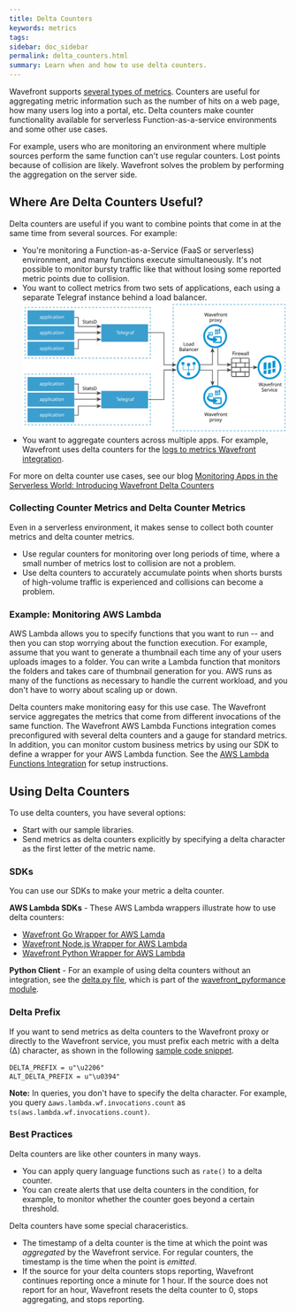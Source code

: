 ```yaml
---
title: Delta Counters
keywords: metrics
tags:
sidebar: doc_sidebar
permalink: delta_counters.html
summary: Learn when and how to use delta counters.
---
```

Wavefront supports [several types of metrics](metric_types.html). Counters are useful for aggregating metric information such as the number of hits on a web page, how many users log into a portal, etc. Delta counters make counter functionality available for serverless Function-as-a-service environments and some other use cases.

For example, users who are monitoring an environment where multiple sources perform the same function can't use regular counters. Lost points because of collision are likely. Wavefront solves the problem by performing the aggregation on the server side.


## Where Are Delta Counters Useful?

Delta counters are useful if you want to combine points that come in at the same time from several sources. For example:

* You're monitoring a Function-as-a-Service (FaaS or serverless) environment, and many functions execute simultaneously. It's not possible to monitor bursty traffic like that without losing some reported metric points due to collision.
* You want to collect metrics from two sets of applications, each using a separate Telegraf instance behind a load balancer.
![telegraf and delta_counters](images/delta_metrics_telegraph.svg)
* You want to aggregate counters across multiple apps. For example, Wavefront uses delta counters for the [logs to metrics Wavefront integration](integrations_log_data.html).

For more on delta counter use cases, see our blog [Monitoring Apps in the Serverless World: Introducing Wavefront Delta Counters](https://www.wavefront.com/monitoring-apps-in-the-serverless-world-part-2-introducing-wavefront-delta-counters/)

### Collecting Counter Metrics and Delta Counter Metrics

Even in a serverless environment, it makes sense to collect both counter metrics and delta counter metrics.
* Use regular counters for monitoring over long periods of time, where a small number of metrics lost to collision are not a problem.
* Use delta counters to accurately accumulate points when shorts bursts of high-volume traffic is experienced and collisions can become a problem.

### Example: Monitoring AWS Lambda

AWS Lambda allows you to specify functions that you want to run -- and then you can stop worrying about the function execution. For example, assume that you want to generate a thumbnail each time any of your users uploads images to a folder. You can write a Lambda function that monitors the folders and takes care of thumbnail generation for you. AWS runs as many of the functions as necessary to handle the current workload, and you don't have to worry about scaling up or down.

Delta counters make monitoring easy for this use case. The Wavefront service aggregates the metrics that come from different invocations of the same function. The Wavefront AWS Lambda Functions integration comes preconfigured with several delta counters and a gauge for standard metrics. In addition, you can monitor custom business metrics by using our SDK to define a wrapper for your AWS Lambda function. See the [AWS Lambda Functions Integration](aws-lambda-functions.html) for setup instructions.


## Using Delta Counters
To use delta counters, you have several options:
* Start with our sample libraries.
* Send metrics as delta counters explicitly by specifying a delta character as the first letter of the metric name.

### SDKs
You can use our SDKs to make your metric a delta counter.

**AWS Lambda SDKs** - These AWS Lambda wrappers illustrate how to use delta counters:
  - [Wavefront Go Wrapper for AWS Lamda](https://github.com/wavefrontHQ/wavefront-lambda-go)
  - [Wavefront Node.js Wrapper for AWS Lambda](https://github.com/wavefrontHQ/wavefront-lambda-nodejs)
  - [Wavefront Python Wrapper for AWS Lambda](https://github.com/wavefrontHQ/wavefront-lambda-python)

**Python Client** - For an example of using delta counters without an integration, see the [delta.py file](https://github.com/wavefrontHQ/wavefront-pyformance/blob/master/wavefront_pyformance/delta.py), which is part of the [wavefront_pyformance module](https://github.com/wavefrontHQ/wavefront-pyformance).

### Delta Prefix

If you want to send metrics as delta counters to the Wavefront proxy or directly to the Wavefront service, you must prefix each metric with a delta (∆) character, as shown in the following [sample code snippet](https://github.com/wavefrontHQ/wavefront-pyformance/blob/master/wavefront_pyformance/delta.py).

```
DELTA_PREFIX = u"\u2206"
ALT_DELTA_PREFIX = u"\u0394"
```

**Note:** In queries, you don't have to specify the delta character. For example, you query `∆aws.lambda.wf.invocations.count` as `ts(aws.lambda.wf.invocations.count)`.

### Best Practices

Delta counters are like other counters in many ways.
* You can apply query language functions such as `rate()` to a delta counter.
* You can create alerts that use delta counters in the condition, for example, to monitor whether the counter goes beyond a certain threshold.


Delta counters have some special characeristics.
* The timestamp of a delta counter is the time at which the point was *aggregated* by the Wavefront service. For regular counters, the timestamp is the time when the point is *emitted*.
* If the source for your delta counters stops reporting, Wavefront continues reporting once a minute for 1 hour. If the source does not report for an hour, Wavefront resets the delta counter to 0, stops aggregating, and stops reporting.
